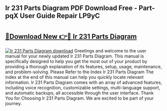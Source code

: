 ## Ir 231 Parts Diagram PDF Download Free - Part-pqX User Guide Repair LP9yC

# <h2><a href="http://dfizucb.blite.top/?on=Ir+231+Parts+Diagram">🔗Download New 👉🔴 Ir 231 Parts Diagram</a></h2>

[![Ir 231 Parts Diagram download](https://i.imgur.com/lujVjoI.png)](http://dfizucb.blite.top/?on=Ir+231+Parts+Diagram)
Greetings and welcome to the user manual for your newly updated Ir 231 Parts Diagram. This manual is specifically designed to help you get the most out of your product by providing a thorough explanation of its features, setup, usage, maintenance, and problem-solving. Please Refer to the Index Ir 231 Parts Diagram The index at the end of this manual can help you quickly locate relevant information. Ir 231 Parts Diagram comes with an array of advanced features, including voice recognition, customizable settings, multi-language support, and automatic backups, all accessible through the user interface. Thank You for Choosing Ir 231 Parts Diagram. We are excited to be part of your journey.
